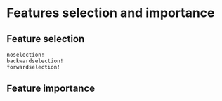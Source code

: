 # Features selection and importance

## Feature selection

```@doc
noselection!
backwardselection!
forwardselection!
```

## Feature importance

